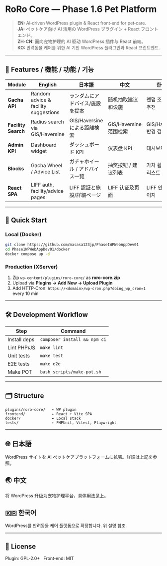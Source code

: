 
# RoRo Core — Phase 1.6 Pet Platform

> **EN:** AI‑driven WordPress plugin & React front‑end for pet‑care.  
> **JA:** ペットケア向け AI 活用の WordPress プラグイン + React フロントエンド。  
> **ZH‑CN:** 面向宠物护理的 AI 驱动 WordPress 插件与 React 前端。  
> **KO:** 반려동물 케어를 위한 AI 기반 WordPress 플러그인과 React 프런트엔드.

---

## 🌟 Features / 機能 / 功能 / 기능

| Module | English | 日本語 | 中文 | 한국어 |
|--------|---------|--------|------|--------|
| **Gacha API** | Random advice & facility suggestions | ランダムにアドバイス/施設を提案 | 随机抽取建议和设施 | 랜덤 조언·시설 추천 |
| **Facility Search** | Radius search via GIS/Haversine | GIS/Haversine による距離検索 | GIS/Haversine 范围检索 | GIS/Haversine 반경 검색 |
| **Admin KPI** | Dashboard widget | ダッシュボード KPI | 仪表盘 KPI | 대시보드 KPI |
| **Blocks** | Gacha Wheel / Advice List | ガチャホイール / アドバイス一覧 | 抽奖按钮 / 建议列表 | 가차 휠 / 조언 리스트 |
| **React SPA** | LIFF auth, facility/advice pages | LIFF 認証と施設/詳細ページ | LIFF 认证及页面 | LIFF 인증 및 페이지 |

---

## 🚀 Quick Start

### Local (Docker)
```bash
git clone https://github.com/masasa123jp/Phase1WPWebAppDev01
cd Phase1WPWebAppDev01/docker
docker compose up -d
```

### Production (XServer)
1. Zip `wp-content/plugins/roro-core/` as **roro-core.zip**  
2. Upload via **Plugins → Add New → Upload Plugin**  
3. Add HTTP‑Cron: `https://<domain>/wp-cron.php?doing_wp_cron=1` every 10 min

---

## 🛠 Development Workflow
| Step | Command |
|------|---------|
| Install deps | `composer install && npm ci` |
| Lint PHP/JS   | `make lint` |
| Unit tests    | `make test` |
| E2E tests     | `make e2e` |
| Make POT      | `bash scripts/make-pot.sh` |

---

## 🗂 Structure
```
plugins/roro-core/   ← WP plugin
frontend/            ← React + Vite SPA
docker/              ← Local stack
tests/               ← PHPUnit, Vitest, Playwright
```

---

## 🌐 日本語
WordPress サイトを AI ペットケアプラットフォームに拡張。詳細は上記を参照。

## 🌏 中文
将 WordPress 升级为宠物护理平台，具体用法见上。

## 🇰🇷 한국어
WordPress를 반려동물 케어 플랫폼으로 확장합니다. 위 설명 참조.

---

## 📄 License
Plugin: GPL‑2.0+   Front‑end: MIT
